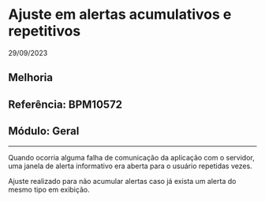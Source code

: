 # Ajuste em alertas acumulativos e repetitivos
29/09/2023
## Melhoria
## Referência: BPM10572
## Módulo: Geral
***

Quando ocorria alguma falha de comunicação da aplicação com o servidor, uma janela de alerta informativo era aberta para o usuário repetidas vezes.

Ajuste realizado para não acumular alertas caso já exista um alerta do mesmo tipo em exibição.
